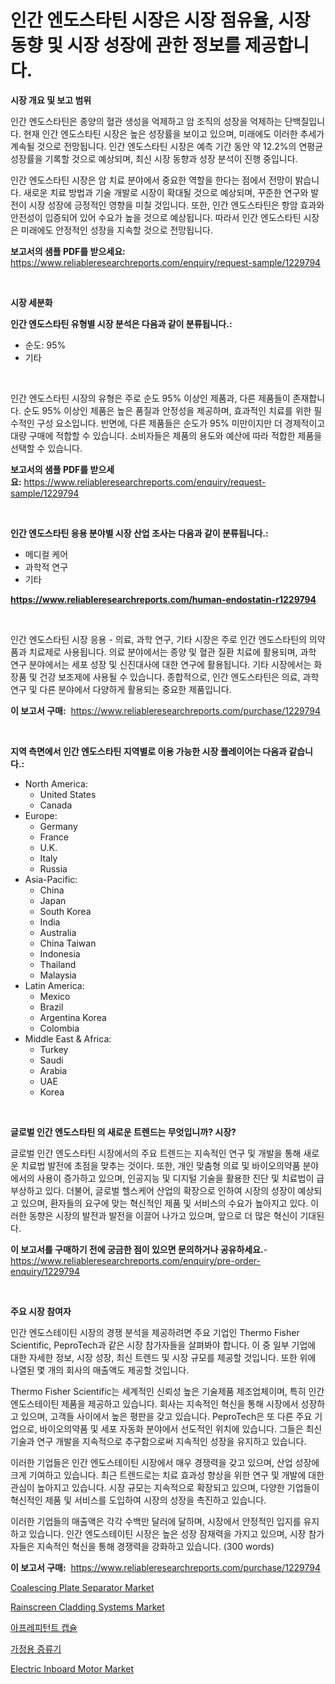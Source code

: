 <p><h1>인간 엔도스타틴 시장은 시장 점유율, 시장 동향 및 시장 성장에 관한 정보를 제공합니다.</h1></p><p><strong>시장 개요 및 보고 범위</strong></p>
<p><p>인간 엔도스타틴은 종양의 혈관 생성을 억제하고 암 조직의 성장을 억제하는 단백질입니다. 현재 인간 엔도스타틴 시장은 높은 성장률을 보이고 있으며, 미래에도 이러한 추세가 계속될 것으로 전망됩니다. 인간 엔도스타틴 시장은 예측 기간 동안 약 12.2%의 연평균 성장률을 기록할 것으로 예상되며, 최신 시장 동향과 성장 분석이 진행 중입니다. </p><p>인간 엔도스타틴 시장은 암 치료 분야에서 중요한 역할을 한다는 점에서 전망이 밝습니다. 새로운 치료 방법과 기술 개발로 시장이 확대될 것으로 예상되며, 꾸준한 연구와 발전이 시장 성장에 긍정적인 영향을 미칠 것입니다. 또한, 인간 엔도스타틴은 항암 효과와 안전성이 입증되어 있어 수요가 높을 것으로 예상됩니다. 따라서 인간 엔도스타틴 시장은 미래에도 안정적인 성장을 지속할 것으로 전망됩니다.</p></p>
<p><strong>보고서의 샘플 PDF를 받으세요:</strong> <a href="https://www.reliableresearchreports.com/enquiry/request-sample/1229794">https://www.reliableresearchreports.com/enquiry/request-sample/1229794</a></p>
<p>&nbsp;</p>
<p><strong>시장 세분화</strong></p>
<p><strong>인간 엔도스타틴 유형별 시장 분석은 다음과 같이 분류됩니다.:</strong></p>
<p><ul><li>순도: 95%</li><li>기타</li></ul></p>
<p>&nbsp;</p>
<p><p>인간 엔도스타틴 시장의 유형은 주로 순도 95% 이상인 제품과, 다른 제품들이 존재합니다. 순도 95% 이상인 제품은 높은 품질과 안정성을 제공하며, 효과적인 치료를 위한 필수적인 구성 요소입니다. 반면에, 다른 제품들은 순도가 95% 미만이지만 더 경제적이고 대량 구매에 적합할 수 있습니다. 소비자들은 제품의 용도와 예산에 따라 적합한 제품을 선택할 수 있습니다.</p></p>
<p><strong>보고서의 샘플 PDF를 받으세요:</strong>&nbsp;<a href="https://www.reliableresearchreports.com/enquiry/request-sample/1229794">https://www.reliableresearchreports.com/enquiry/request-sample/1229794</a></p>
<p>&nbsp;</p>
<p><strong> 인간 엔도스타틴 응용 분야별 시장 산업 조사는 다음과 같이 분류됩니다.:</strong></p>
<p><ul><li>메디컬 케어</li><li>과학적 연구</li><li>기타</li></ul></p>
<p><strong><a href="https://www.reliableresearchreports.com/human-endostatin-r1229794">https://www.reliableresearchreports.com/human-endostatin-r1229794</a></strong></p>
<p>&nbsp;</p>
<p><p>인간 엔도스타틴 시장 응용 - 의료, 과학 연구, 기타 시장은 주로 인간 엔도스타틴의 의약품과 치료제로 사용됩니다. 의료 분야에서는 종양 및 혈관 질환 치료에 활용되며, 과학 연구 분야에서는 세포 성장 및 신진대사에 대한 연구에 활용됩니다. 기타 시장에서는 화장품 및 건강 보조제에 사용될 수 있습니다. 종합적으로, 인간 엔도스타틴은 의료, 과학 연구 및 다른 분야에서 다양하게 활용되는 중요한 제품입니다.</p></p>
<p><strong>이 보고서 구매:</strong>&nbsp; <a href="https://www.reliableresearchreports.com/purchase/1229794">https://www.reliableresearchreports.com/purchase/1229794</a></p>
<p>&nbsp;</p>
<p><strong>지역 측면에서 인간 엔도스타틴 지역별로 이용 가능한 시장 플레이어는 다음과 같습니다.:</strong></p>
<p><ul>
    <li>
        North America:
        <ul>
            <li>United States</li>
            <li>Canada</li>
        </ul>
    </li>
    <li>
        Europe:
        <ul>
            <li>Germany</li>
            <li>France</li>
            <li>U.K.</li>
            <li>Italy</li>
            <li>Russia</li>
        </ul>
    </li>
    <li>
        Asia-Pacific:
        <ul>
            <li>China</li>
            <li>Japan</li>
            <li>South Korea</li>
            <li>India</li>
            <li>Australia</li>
            <li>China Taiwan</li>
            <li>Indonesia</li>
            <li>Thailand</li>
            <li>Malaysia</li>
        </ul>
    </li>
    <li>
        Latin America:
        <ul>
            <li>Mexico</li>
            <li>Brazil</li>
            <li>Argentina Korea</li>
            <li>Colombia</li>
        </ul>
    </li>
    <li>
        Middle East & Africa:
        <ul>
            <li>Turkey</li>
            <li>Saudi</li>
            <li>Arabia</li>
            <li>UAE</li>
            <li>Korea</li>
        </ul>
    </li>
    </ul></p>
<p>&nbsp;</p>
<p><strong>글로벌 인간 엔도스타틴 의 새로운 트렌드는 무엇입니까? 시장?</strong></p>
<p><p>글로벌 인간 엔도스타틴 시장에서의 주요 트렌드는 지속적인 연구 및 개발을 통해 새로운 치료법 발전에 초점을 맞추는 것이다. 또한, 개인 맞춤형 의료 및 바이오의약품 분야에서의 사용이 증가하고 있으며, 인공지능 및 디지털 기술을 활용한 진단 및 치료법이 급부상하고 있다. 더불어, 글로벌 헬스케어 산업의 확장으로 인하여 시장의 성장이 예상되고 있으며, 환자들의 요구에 맞는 혁신적인 제품 및 서비스의 수요가 높아지고 있다. 이러한 동향은 시장의 발전과 발전을 이끌어 나가고 있으며, 앞으로 더 많은 혁신이 기대된다.</p></p>
<p><strong>이 보고서를 구매하기 전에 궁금한 점이 있으면 문의하거나 공유하세요.</strong>- <a href="https://www.reliableresearchreports.com/enquiry/pre-order-enquiry/1229794">https://www.reliableresearchreports.com/enquiry/pre-order-enquiry/1229794</a></p>
<p>&nbsp;</p>
<p><strong>주요 시장 참여자</strong></p>
<p><p>인간 엔도스테이틴 시장의 경쟁 분석을 제공하려면 주요 기업인 Thermo Fisher Scientific, PeproTech과 같은 시장 참가자들을 살펴봐야 합니다. 이 중 일부 기업에 대한 자세한 정보, 시장 성장, 최신 트렌드 및 시장 규모를 제공할 것입니다. 또한 위에 나열된 몇 개의 회사의 매출액도 제공할 것입니다.</p><p>Thermo Fisher Scientific는 세계적인 신뢰성 높은 기술제품 제조업체이며, 특히 인간 엔도스테이틴 제품을 제공하고 있습니다. 회사는 지속적인 혁신을 통해 시장에서 성장하고 있으며, 고객들 사이에서 높은 평판을 갖고 있습니다. PeproTech은 또 다른 주요 기업으로, 바이오의약품 및 세포 자동화 분야에서 선도적인 위치에 있습니다. 그들은 최신 기술과 연구 개발을 지속적으로 추구함으로써 지속적인 성장을 유지하고 있습니다.</p><p>이러한 기업들은 인간 엔도스테이틴 시장에서 매우 경쟁력을 갖고 있으며, 산업 성장에 크게 기여하고 있습니다. 최근 트렌드로는 치료 효과성 향상을 위한 연구 및 개발에 대한 관심이 높아지고 있습니다. 시장 규모는 지속적으로 확장되고 있으며, 다양한 기업들이 혁신적인 제품 및 서비스를 도입하여 시장의 성장을 촉진하고 있습니다.</p><p>이러한 기업들의 매출액은 각각 수백만 달러에 달하며, 시장에서 안정적인 입지를 유지하고 있습니다. 인간 엔도스테이틴 시장은 높은 성장 잠재력을 가지고 있으며, 시장 참가자들은 지속적인 혁신을 통해 경쟁력을 강화하고 있습니다. (300 words)</p></p>
<p><strong>이 보고서 구매:</strong>&nbsp;&nbsp;<a href="https://www.reliableresearchreports.com/purchase/1229794">https://www.reliableresearchreports.com/purchase/1229794</a></p>
<p><p><a href="https://github.com/yoshih12/Market-Research-Report-List-3/blob/main/coalescing-plate-separator-market.md">Coalescing Plate Separator Market</a></p><p><a href="https://issuu.com/reportprime-2/docs/rainscreen-cladding-systems-market-size-2030.pptx">Rainscreen Cladding Systems Market</a></p><p><a href="https://medium.com/@dylanobrien626/%EC%95%84%ED%94%84%EB%A0%88%ED%94%BC%ED%84%B4%ED%8A%B8-%EC%BA%A1%EC%8A%90-%EC%8B%9C%EC%9E%A5%EC%9D%80-%EC%8B%9C%EC%9E%A5-%EC%A0%90%EC%9C%A0%EC%9C%A8-%EC%8B%9C%EC%9E%A5-%EB%8F%99%ED%96%A5-%EB%B0%8F-%EC%8B%9C%EC%9E%A5-%EC%84%B1%EC%9E%A5%EC%97%90-%EA%B4%80%ED%95%9C-%EC%A0%95%EB%B3%B4%EB%A5%BC-%EC%A0%9C%EA%B3%B5%ED%95%A9%EB%8B%88%EB%8B%A4-e1128126097b">아프레피턴트 캡슐</a></p><p><a href="https://medium.com/@kellyclarkson42/%EA%B0%80%EC%A0%95%EC%9A%A9-%EC%A0%95%EC%88%98%EA%B8%B0-%EC%8B%9C%EC%9E%A5%EC%9D%80-%EC%8B%9C%EC%9E%A5-%EC%A0%90%EC%9C%A0%EC%9C%A8-%EA%B7%9C%EB%AA%A8-%EB%B0%8F-2031%EB%85%84%EA%B9%8C%EC%A7%80-%EC%98%88%EC%83%81-%EC%98%88%EC%B8%A1%EC%97%90-%EC%B4%88%EC%A0%90%EC%9D%84-%EB%A7%9E%EC%B6%94%EA%B3%A0-%EC%9E%88%EC%8A%B5%EB%8B%88%EB%8B%A4-046207a1b0a3">가정용 증류기</a></p><p><a href="https://github.com/jerrycopelandthomaswsqd8q/Market-Research-Report-List-2/blob/main/electric-inboard-motor-market.md">Electric Inboard Motor Market</a></p></p>